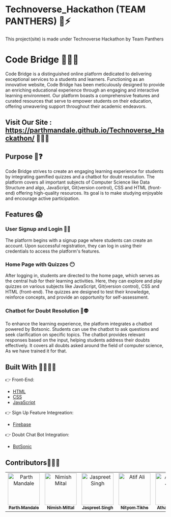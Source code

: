 # Technoverse_Hackathon (TEAM PANTHERS) 🦁⚡

This project(site) is made under Technoverse Hackathon by Team Panthers

# Code Bridge 🚀👨‍💻

Code Bridge is a distinguished online platform dedicated to delivering exceptional services to a students and learners. Functioning as an innovative website, Code Bridge has been meticulously designed to provide an enriching educational experience through an engaging and interactive learning environment. Our platform boasts a comprehensive features and curated resources that serve to empower students on their education, offering unwavering support throughout their academic endeavors.

## Visit Our Site : https://parthmandale.github.io/Technoverse_Hackathon/ 👨🏻‍💻

## Purpose 🤔❓

Code Bridge strives to create an engaging learning experience for students by integrating gamified quizzes and a chatbot for doubt resolution. The platform covers all important subjects of Computer Science like Data Structure and algo, JavaScript, Git(version control), CSS and HTML (front-end) offering high-quality resources. Its goal is to make studying enjoyable and encourage active participation.

## Features 😱

### User Signup and Login 👥👥

The platform begins with a signup page where students can create an account. Upon successful registration, they can log in using their credentials to access the platform's features.

### Home Page with Quizzes 😶

After logging in, students are directed to the home page, which serves as the central hub for their learning activities. Here, they can explore and play quizzes on various subjects like JavaScript, Git(version control), CSS and HTML (front-end). The quizzes are designed to test their knowledge, reinforce concepts, and provide an opportunity for self-assessment.

### Chatbot for Doubt Resolution 💬👽

To enhance the learning experience, the platform integrates a chatbot powered by Botsonic. Students can use the chatbot to ask questions and seek clarification on specific topics. The chatbot provides relevant responses based on the input, helping students address their doubts effectively. It covers all doubts asked around the field of computer science, As we have trained it for that. 

## Built With 👷‍♂👷‍🏭

👉 Front-End:

- [HTML](https://html.com)
- [CSS](https://www.css3.com)
- [JavaScript](https://www.javascript.com/)

👉 Sign Up Feature Integreation:

- [Firebase](https://firebase.google.com/docs/auth)

👉 Doubt Chat Bot Integration:

- [BotSonic](https://writesonic.com/botsonic)


## Contributors👥👨‍💻

<table>
    <tbody>
        <tr>
            <td align="center">
                <a href="https://github.com/Parthmandale">
                    <img src="https://avatars.githubusercontent.com/u/116056639?v=4" width="100px;" alt="Parth Mandale"/>
                    <br />
                    <sub><b>Parth Mandale</b></sub>
                </a>
            </td>
            <td align="center">
                <a href="https://github.com/nimish-nimishmittal">
                    <img src="https://avatars.githubusercontent.com/u/69715712?v=4" width="100px;" alt="Nimish Mital"/>
                    <br />
                    <sub><b>Nimish Mittal</b></sub>
                </a>
            </td>
           <td align="center">
                <a href="https://github.com/jaspreet7037">
                    <img src="https://avatars.githubusercontent.com/u/71896519?v=4" width="100px;" alt="Jaspreet Singh"/>
                    <br />
                    <sub><b>Jaspreet Singh</b></sub>
                </a>
            </td>
            <td align="center">
                <a href="https://github.com/Nityom">
                    <img src="https://avatars.githubusercontent.com/u/112824495?v=4" width="100px;" alt="Atif Ali"/>
                    <br />
                    <sub><b>Nityom Tikhe</b></sub>
                </a>
            </td>
            <td align="center">
                <a href="https://github.com/Atharvajoshiii">
                    <img src="https://avatars.githubusercontent.com/u/114106490?v=4" width="100px;" alt="Atharva Joshi"/>
                    <br />
                    <sub><b>Atharva Joshi</b></sub>
                </a>
            </td>
</table>

